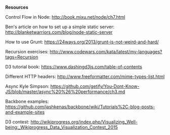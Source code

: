 __Resources__

Control Flow in Node: http://book.mixu.net/node/ch7.html

Ben's article on how to set up a simple static server: http://blanketwarriors.com/blog/node-static-server

How to use Grunt: https://24ways.org/2013/grunt-is-not-weird-and-hard/

Recursion exercises: http://www.codewars.com/kata/latest/my-languages?tags=Recursion

D3 tutorial book: https://www.dashingd3js.com/table-of-contents

Different HTTP headers: http://www.freeformatter.com/mime-types-list.html

Async Kyle Simpson: https://github.com/getify/You-Dont-Know-JS/blob/master/async%20%26%20performance/ch3.md

Backbone examples: https://github.com/jashkenas/backbone/wiki/Tutorials%2C-blog-posts-and-example-sites

D3 contest: http://wikiprogress.org/index.php/Visualizing_Well-being:_Wikiprogress_Data_Visualization_Contest_2015
